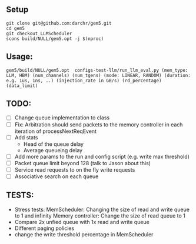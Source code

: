 
## Setup
```
git clone git@github.com:darchr/gem5.git
cd gem5
git checkout LLMScheduler
scons build/NULL/gem5.opt -j $(nproc)
```
## Usage:

```
gem5/build/NULL/gem5.opt  configs-test-llm/run_llm_eval.py (mem_type: LLM, HBM) (num_channels) (num_tgens) (mode: LINEAR, RANDOM) (duration: e.g. 1us, 1ns, ..) (injection_rate in GB/s) (rd_percentage) (data_limit)

```

## TODO:
- [ ] Change queue implementation to class
- [ ] Fix: Arbitration should send packets to the memory controller in each iteration of processNextReqEvent
- [ ] Add stats
    * Head of the queue delay
    * Average queueing delay
- [ ] Add more params to the run and config script (e.g. write max threshold)
- [ ] Packet queue limit beyond 128 (talk to Jason about this)
- [ ] Service read requests to on the fly write requests
- [ ] Associative search on each queue

## TESTS:
* Stress tests:
    MemScheduler: Changing the size of read and write queue to 1 and infinity
    Memory controller: Change the size of read queue to 1
* Compare 2x unfied queue with 1x read and write queue
* Different paging policies
* change the write threshold percentage in MemScheduler

